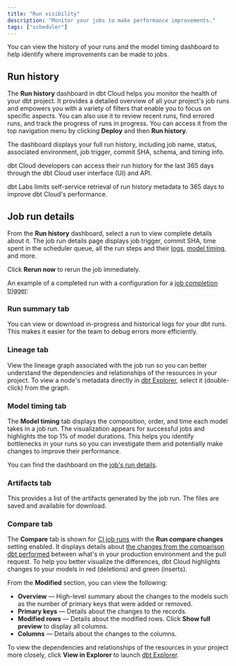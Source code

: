 ```yaml
---
title: "Run visibility"
description: "Monitor your jobs to make performance improvements."
tags: ["scheduler"]
---
```


You can view the history of your runs and the model timing dashboard to help identify where improvements can be made to jobs.


## Run history

The **Run history** dashboard in dbt Cloud helps you monitor the health of your dbt project. It provides a detailed overview of all your project's job runs and empowers you with a variety of filters that enable you to focus on specific aspects. You can also use it to review recent runs, find errored runs, and track the progress of runs in progress. You can access it from the top navigation menu by clicking **Deploy** and then **Run history**. 

The dashboard displays your full run history, including job name, status, associated environment, job trigger, commit SHA, schema, and timing info. 

dbt Cloud developers can access their run history for the last 365 days through the dbt Cloud user interface (UI) and API.

dbt Labs limits self-service retrieval of run history metadata to 365 days to improve dbt Cloud's performance.

<Lightbox src="/img/docs/dbt-cloud/deployment/run-history.png" width="85%" title="Run history dashboard allows you to monitor the health of your dbt project and displays jobs, job status, environment, timing, and more."/>

## Job run details

From the **Run history** dashboard, select a run to view complete details about it. The job run details page displays job trigger, commit SHA, time spent in the scheduler queue, all the run steps and their [logs](#access-logs), [model timing](#model-timing), and more. 

Click **Rerun now** to rerun the job immediately. 

An example of a completed run with a configuration for a [job completion trigger](/docs/deploy/deploy-jobs#trigger-on-job-completion):

<Lightbox src="/img/docs/dbt-cloud/deployment/example-job-details.png" width="65%" title="Example of run details" />

### Run summary tab

You can view or download in-progress and historical logs for your dbt runs. This makes it easier for the team to debug errors more efficiently.

<Lightbox src="/img/docs/dbt-cloud/deployment/access-logs.gif" width="85%" title="Access logs for run steps" />

### Lineage tab

View the lineage graph associated with the job run so you can better understand the dependencies and relationships of the resources in your project. To view a node's metadata directly in [dbt Explorer](/docs/collaborate/explore-projects), select it (double-click) from the graph. 

<Lightbox src="/img/docs/collaborate/dbt-explorer/explorer-from-lineage.gif" width="85%" title="Example of accessing dbt Explorer from the Lineage tab" />

### Model timing tab <Lifecycle status="team,enterprise" /> 

The **Model timing** tab displays the composition, order, and time each model takes in a job run. The visualization appears for successful jobs and highlights the top 1% of model durations. This helps you identify bottlenecks in your runs so you can investigate them and potentially make changes to improve their performance. 

You can find the dashboard on the [job's run details](#job-run-details). 

<Lightbox src="/img/docs/dbt-cloud/model-timing.png" width="85%" title="The Model timing tab displays the top 1% of model durations and visualizes model bottlenecks" />

### Artifacts tab

This provides a list of the artifacts generated by the job run. The files are saved and available for download.

<Lightbox src="/img/docs/dbt-cloud/example-artifacts-tab.png" width="85%" title="Example of the Artifacts tab" />

### Compare tab <Lifecycle status="preview"/>

The **Compare** tab is shown for [CI job runs](/docs/deploy/ci-jobs) with the **Run compare changes** setting enabled. It displays details about [the changes from the comparison dbt performed](/docs/deploy/advanced-ci#compare-changes) between what's in your production environment and the pull request. To help you better visualize the differences, dbt Cloud highlights changes to your models in red (deletions) and green (inserts).

From the **Modified** section, you can view the following:

- **Overview** &mdash; High-level summary about the changes to the models such as the number of primary keys that were added or removed. 
- **Primary keys** &mdash; Details about the changes to the records.
- **Modified rows** &mdash; Details about the modified rows. Click **Show full preview** to display all columns.
- **Columns** &mdash; Details about the changes to the columns. 

To view the dependencies and relationships of the resources in your project more closely, click **View in Explorer** to launch [dbt Explorer](/docs/collaborate/explore-projects). 

<Lightbox src="/img/docs/dbt-cloud/example-ci-compare-changes-tab.png" width="85%" title="Example of the Compare tab" />

